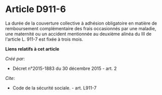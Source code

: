 # Article D911-6

La durée de la couverture collective à adhésion obligatoire en matière de remboursement complémentaire des frais occasionnés
par une maladie, une maternité ou un accident mentionnée au deuxième alinéa du III de l'article L. 911-7 est fixée à trois
mois.

**Liens relatifs à cet article**

_Créé par_:

  - Décret n°2015-1883 du 30 décembre 2015 - art. 2

_Cite_:

  - Code de la sécurité sociale. - art. L911-7
